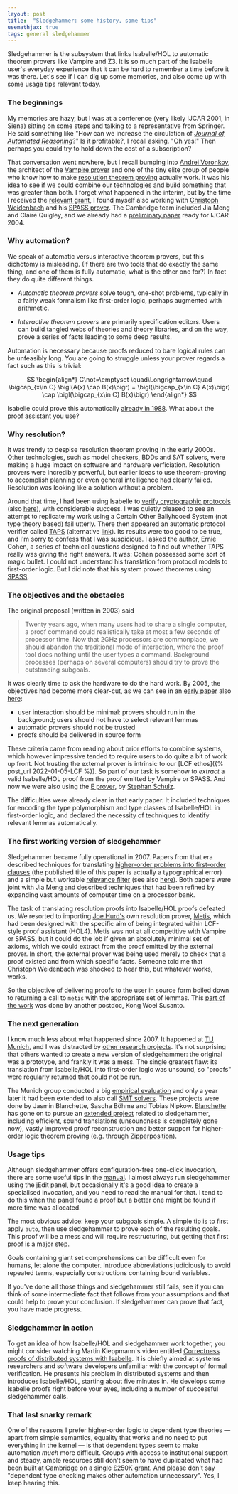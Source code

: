 ```yaml
---
layout: post
title:  "Sledgehammer: some history, some tips"
usemathjax: true 
tags: general sledgehammer
---
```


Sledgehammer is the subsystem that links Isabelle/HOL to automatic theorem provers like Vampire and Z3. It is so much part of the Isabelle user's everyday experience that it can be hard to remember a time before it was there. Let's see if I can dig up some memories, and also come up with some usage tips relevant today.

### The beginnings

My memories are hazy, but I was at a conference (very likely IJCAR 2001, in Siena) sitting on some steps and talking to a representative from Springer. He said something like "How can we increase the circulation of [*Journal of Automated Reasoning*](https://www.springer.com/journal/10817)?" Is it profitable?, I recall asking. "Oh yes!" Then perhaps you could try to hold down the cost of a subscription?

That conversation went nowhere, but I recall bumping into [Andrei Voronkov](http://voronkov.com), the architect of the [Vampire prover](https://vprover.github.io) and one of the tiny elite group of people who know how to make [resolution theorem proving](/papers/bachmair-hbar-resolution.pdf) actually work. It was his idea to see if we could combine our technologies and build something that was greater than both. I forget what happened in the interim, but by the time I received the [relevant grant](https://www.cl.cam.ac.uk/~lp15/Grants/Automation/), I found myself also working with [Christoph Weidenbach](https://www.mpi-inf.mpg.de/departments/automation-of-logic/people/christoph-weidenbach) and his [SPASS prover](https://www.mpi-inf.mpg.de/departments/automation-of-logic/software/spass-workbench).
The Cambridge team included Jia Meng and Claire Quigley, and we already had a [preliminary paper](https://rdcu.be/cKaYp) ready for IJCAR 2004.

### Why automation?

We speak of automatic versus interactive theorem provers, but this dichotomy is misleading. (If there are two tools that do exactly the same thing, and one of them is fully automatic, what is the other one for?) In fact they do quite different things.

* *Automatic theorem provers* solve tough, one-shot problems, typically in a fairly weak formalism like first-order logic, perhaps augmented with arithmetic.

* *Interactive theorem provers* are primarily specification editors. Users can build tangled webs of theories and theory libraries, and on the way, prove a series of facts leading to some deep results.

Automation is necessary because proofs reduced to bare logical rules can be unfeasibly long. You are going to struggle unless your prover regards a fact such as this is trivial:

$$ 
\begin{align*}
C\not=\emptyset \quad\Longrightarrow\quad \bigcap_{x\in C} \bigl(A(x) \cap B(x)\bigr) =        
       \bigl(\bigcap_{x\in C} A(x)\bigr)  \cap  \bigl(\bigcap_{x\in C} B(x)\bigr) 
\end{align*}
$$

Isabelle could prove this automatically [already in 1988](https://rdcu.be/cIK8P). What about the proof assistant you use?

### Why resolution?

It was trendy to despise resolution theorem proving in the early 2000s. Other technologies, such as model checkers, BDDs and SAT solvers, were making a huge impact on software and hardware verficiation. 
Resolution provers were incredibly powerful, but earlier ideas to use theorem-proving to accomplish planning or even general intelligence had clearly failed. Resolution was looking like a solution without a problem.

Around that time, I had been using Isabelle to [verify cryptographic protocols](https://doi.org/10.3233/JCS-1998-61-205) (also [here](https://www.cl.cam.ac.uk/~lp15/papers/Auth/jcs.pdf)), with considerable success. I was quietly pleased to see an attempt to replicate my work using a Certain Other Ballyhooed System (not type theory based) fail utterly.
There then appeared an automatic protocol verifier called
[TAPS](https://doi.org/10.3233/JCS-2003-11203) (alternative [link](http://laser.inf.ethz.ch/2004/papers/cohen/paper2.pdf)).
Its results were too good to be true, and I'm sorry to confess that I was suspicious. I asked the author, Ernie Cohen, a series of technical questions designed to find out whether TAPS really was giving the right answers.
It was: Cohen possessed some sort of magic bullet. I could not understand his translation from protocol models to first-order logic. But I did note that his system proved theorems using [SPASS](https://www.mpi-inf.mpg.de/departments/automation-of-logic/software/spass-workbench).

### The objectives and the obstacles

The original proposal (written in 2003) said

> Twenty years ago, when many users had to share a single computer, a proof command could realistically take at most a few seconds of processor time. Now that 2GHz processors are commonplace, we should abandon the traditional mode of interaction, where the proof tool does nothing until the user types a command. Background processes (perhaps on several computers) should try to prove the outstanding subgoals. 

It was clearly time to ask the hardware to do the hard work.
By 2005, the objectives had become more clear-cut, as we can see in an
[early paper](https://doi.org/10.1016/j.ic.2005.05.010)
also [here](https://www.cl.cam.ac.uk/~lp15/papers/Automation/info-and-comp.pdf):

* user interaction should be minimal:
 provers should run in the background;
 users should not have to select relevant lemmas
* automatic provers should not be trusted 
* proofs should be delivered in source form 

These criteria came from reading about prior efforts to combine systems, which however impressive tended to require users to do quite a bit of work up front. Not trusting the external prover is intrinsic to our [LCF ethos]({% post_url 2022-01-05-LCF %}).
So part of our task is somehow to *extract* a valid Isabelle/HOL proof from the proof emitted by Vampire or SPASS.
And now we were also using the [E prover](https://wwwlehre.dhbw-stuttgart.de/~sschulz/E/E.html), by [Stephan Schulz](https://wwwlehre.dhbw-stuttgart.de/~sschulz/DHBW_Stephan_Schulz/Stephan_Schulz.html).

The difficulties were already clear in that early paper. It included techniques for encoding the type polymorphism and type classes of Isabelle/HOL in first-order logic, and declared the necessity of techniques to identify relevant lemmas automatically.

### The first working version of sledgehammer

Sledgehammer became fully operational in 2007. Papers from that era described techniques for translating [higher-order problems into first-order clauses](https://rdcu.be/cKr2w) (the published title of this paper is actually a typographical error) and
a simple but workable [relevance filter](https://doi.org/10.1016/j.jal.2007.07.004) (see also [here](https://www.cl.cam.ac.uk/~lp15/papers/Automation/filtering-jal.pdf)).
Both papers were joint with Jia Meng and described techniques that had been refined by expanding vast amounts of computer time on a processor bank.

The task of translating resolution proofs into Isabelle/HOL proofs defeated us. We resorted to importing [Joe Hurd's](http://www.gilith.com) own resolution prover, [Metis](http://www.gilith.com/metis/), which had been designed with the specific aim of being integrated within LCF-style proof assistant (HOL4). Metis was not at all competitive with Vampire or SPASS, but it could do the job if given an absolutely minimal set of axioms, which we could extract from the proof emitted by the external prover. In short, the external prover was being used merely to check that a proof existed and from which specific facts. Someone told me that Christoph Weidenbach was shocked to hear this, but whatever works, works.

So the objective of delivering proofs to the user in source form boiled down to returning a call to `metis` with the appropriate set of lemmas. This [part of the work](https://rdcu.be/cKr4U) was done by another postdoc, Kong Woei Susanto.

### The next generation

I know much less about what happened since 2007. It happened at [TU Munich](https://www.in.tum.de/en/cover-page/), and I was distracted by [other research projects](https://www.cl.cam.ac.uk/~lp15/papers/Arith/).
It's not surprising that others wanted to create a new version of sledgehammer: the original was a prototype, and frankly it was a mess. The single greatest flaw: its translation from Isabelle/HOL into first-order logic was unsound, so "proofs" were regularly returned that could not be run.

The Munich group conducted a big [empirical evaluation](https://rdcu.be/cKr5t) and only a year later it had been extended to also call [SMT solvers](https://rdcu.be/cKr74).
These projects were done by Jasmin Blanchette, Sascha Böhme and Tobias Nipkow.
[Blanchette](https://www.cs.vu.nl/~jbe248/) has gone on to pursue an [extended project](https://matryoshka-project.github.io) related to sledgehammer, including efficient, sound translations (unsoundness is completely gone now), vastly improved proof reconstruction and better support for higher-order logic theorem proving (e.g. through [Zipperposition](https://github.com/sneeuwballen/zipperposition)).

### Usage tips

Although sledgehammer offers configuration-free one-click invocation, there are some useful tips in the [manual](https://isabelle.in.tum.de/doc/sledgehammer.pdf).
I almost always run sledgehammer using the jEdit panel, but occasionally it's a good idea to create a specialised invocation, and you need to read the manual for that.
I tend to do this when the panel found a proof but a better one might be found if more time was allocated.

The most obvious advice: keep your subgoals simple. A simple tip is to first apply `auto`, then use sledgehammer to prove each of the resulting goals. This proof will be a mess and will require restructuring, but getting that first proof is a major step.

Goals containing giant set comprehensions can be difficult even for humans, let alone the computer.
Introduce abbreviations judiciously to avoid repeated terms, especially constructions containing bound variables.

If you've done all those things and sledgehammer still fails, see if you can think of some intermediate fact that follows from your assumptions and that could help to prove your conclusion. If sledgehammer can prove that fact, you have made progress.

### Sledgehammer in action

To get an idea of how Isabelle/HOL and sledgehammer work together, you might consider watching Martin Kleppmann's video entitled [Correctness proofs of distributed systems with Isabelle](https://martin.kleppmann.com/2019/09/14/strange-loop-isabelle.html).
It is chiefly aimed at systems researchers and software developers unfamiliar with the concept of formal verification.
He presents his problem in distributed systems and then introduces Isabelle/HOL, starting about five minutes in. He develops some Isabelle proofs right before your eyes, including a number of successful sledgehammer calls.

### That last snarky remark

One of the reasons I prefer higher-order logic to dependent type theories — apart from simple semantics, equality that works and no need to put everything in the kernel — is that dependent types seem to make automation *much* more difficult. Groups with access to institutional support and steady, ample resources still don't seem to have duplicated what had been built at Cambridge on a single £250K grant.
And please don't say "dependent type checking makes other automation unnecessary". Yes, I keep hearing this.
